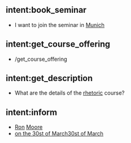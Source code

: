 ## intent:book_seminar
- I want to join the seminar in [Munich](location)

## intent:get_course_offering
- /get_course_offering

## intent:get_description
- What are the details of the [rhetoric](course) course?

## intent:inform
- [Ron](given-name) [Moore](last-name)
- [on the 30st of March](time:2019-03-30T00:00:00.000-07:00)[30st of March](date)
